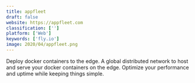```yaml
---
title: appfleet
draft: false 
website: https://appfleet.com
classification: ['']
platform: ['Web']
keywords: ['fly.io']
image: 2020/04/appfleet.png
---
```

Deploy docker containers to the edge. A global distributed network to host and serve your docker containers on the edge. Optimize your performance and uptime while keeping things simple.